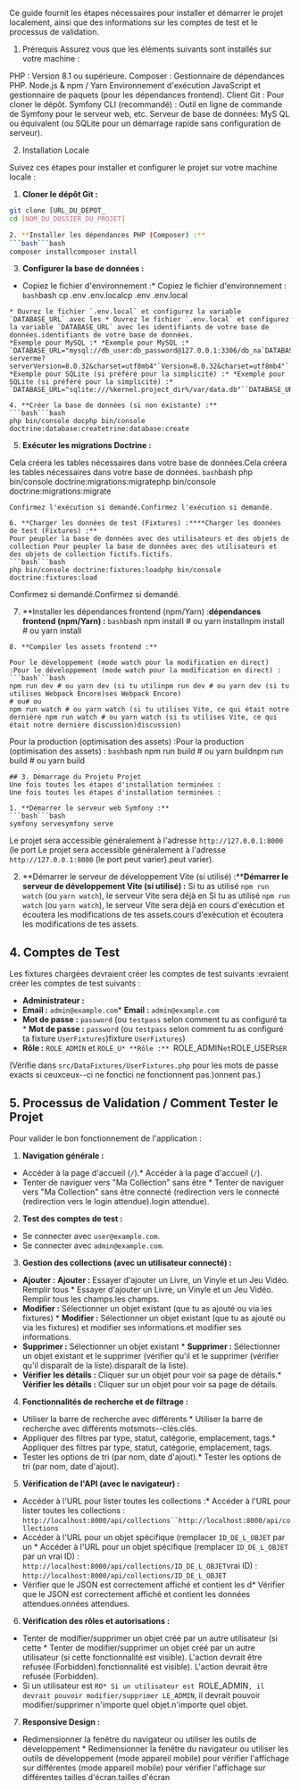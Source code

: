 Ce guide fournit les étapes nécessaires pour installer et démarrer le projet
localement, ainsi que des informations sur les comptes de test et le processus de
validation.

1. Prérequis
Assurez vous que les éléments suivants sont installés sur votre machine :

PHP : Version 8.1 ou supérieure.
Composer : Gestionnaire de dépendances PHP.
Node.js & npm / Yarn
Environnement d'exécution JavaScript et gestionnaire de paquets (pour les dépendances frontend).
Client Git : Pour cloner le dépôt.
Symfony CLI (recommandé) : Outil en ligne de commande de Symfony pour le
serveur web, etc.
Serveur de base de données: MyS
QL ou équivalent (ou SQLite pour un démarrage
rapide sans configuration de serveur).

2. Installation Locale

Suivez ces étapes pour installer et configurer le projet sur votre machine locale :

1. **Cloner le dépôt Git :**
```bash
git clone [URL_DU_DEPOT_
cd [NOM_DU_DOSSIER_DU_PROJET]

2. **Installer les dépendances PHP (Composer) :**
```bash```bash
composer installcomposer install
``````
3. **Configurer la base de données :**

* Copiez le fichier d'environnement :* Copiez le fichier d'environnement :
```bash```bash
cp .env .env.localcp .env .env.local
``````
* Ouvrez le fichier `.env.local` et configurez la variable `DATABASE_URL` avec les * Ouvrez le fichier `.env.local` et configurez la variable `DATABASE_URL` avec les identifiants de votre base de données.identifiants de votre base de données.
*Exemple pour MySQL :* *Exemple pour MySQL :* `DATABASE_URL="mysql://db_user:db_password@127.0.0.1:3306/db_na`DATABASE_URL="mysql://db_user:db_password@127.0.0.1:3306/db_name?serverme?serverVersion=8.0.32&charset=utf8mb4"`Version=8.0.32&charset=utf8mb4"`
*Exemple pour SQLite (si préféré pour la simplicité) :* *Exemple pour SQLite (si préféré pour la simplicité) :* `DATABASE_URL="sqlite:///%kernel.project_dir%/var/data.db"``DATABASE_URL="sqlite:///%kernel.project_dir%/var/data.db"`

4. **Créer la base de données (si non existante) :**
```bash```bash
php bin/console docphp bin/console doctrine:database:createtrine:database:create
``````
5. **Exécuter les migrations Doctrine :**

Cela créera les tables nécessaires dans votre base de données.Cela créera les tables nécessaires dans votre base de données.
```bash```bash
php bin/console doctrine:migrations:migratephp bin/console doctrine:migrations:migrate
``````
Confirmez l'exécution si demandé.Confirmez l'exécution si demandé.

6. **Charger les données de test (Fixtures) :****Charger les données de test (Fixtures) :**
Pour peupler la base de données avec des utilisateurs et des objets de collection Pour peupler la base de données avec des utilisateurs et des objets de collection fictifs.fictifs.
```bash```bash
php bin/console doctrine:fixtures:loadphp bin/console doctrine:fixtures:load
``````
Confirmez si demandé.Confirmez si demandé.

7. **Installer les dépendances frontend (npm/Yarn) :**dépendances frontend (npm/Yarn) :**
```bash```bash
npm install # ou yarn installnpm install # ou yarn install
``````
8. **Compiler les assets frontend :**

Pour le développement (mode watch pour la modification en direct) :Pour le développement (mode watch pour la modification en direct) :
```bash```bash
npm run dev # ou yarn dev (si tu utilinpm run dev # ou yarn dev (si tu utilises Webpack Encore)ses Webpack Encore)
# ou# ou
npm run watch # ou yarn watch (si tu utilises Vite, ce qui était notre dernière npm run watch # ou yarn watch (si tu utilises Vite, ce qui était notre dernière discussion)discussion)
``````
Pour la production (optimisation des assets) :Pour la production (optimisation des assets) :
```bash```bash
npm run build # ou yarn buildnpm run build # ou yarn build
``````
## 3. Démarrage du Projetu Projet
Une fois toutes les étapes d'installation terminées :
Une fois toutes les étapes d'installation terminées :

1. **Démarrer le serveur web Symfony :**
```bash```bash
symfony servesymfony serve
``````
Le projet sera accessible généralement à l'adresse `http://127.0.0.1:8000` (le port Le projet sera accessible généralement à l'adresse `http://127.0.0.1:8000` (le port peut varier).peut varier).

2. **Démarrer le serveur de développement Vite (si utilisé) :****Démarrer le serveur de développement Vite (si utilisé) :**
Si tu as utilisé `npm run watch` (ou `yarn watch`), le serveur Vite sera déjà en Si tu as utilisé `npm run watch` (ou `yarn watch`), le serveur Vite sera déjà en cours d'exécution et écoutera les modifications de tes assets.cours d'exécution et écoutera les modifications de tes assets.

## 4. Comptes de Test

Les fixtures chargées devraient créer les comptes de test suivants :evraient créer les comptes de test suivants :

* **Administrateur :**
* **Email :** `admin@example.com`* **Email :** `admin@example.com`
* **Mot de passe :** `password` (ou `testpass` selon comment tu as configuré ta * **Mot de passe :** `password` (ou `testpass` selon comment tu as configuré ta fixture `UserFixtures`)fixture `UserFixtures`)
* **Rôle :** `ROLE_ADMIN` et `ROLE_U* **Rôle :** `ROLE_ADMIN` et `ROLE_USER`SER`

(Vérifie dans `src/DataFixtures/UserFixtures.php` pour les mots de passe exacts si ceuxceux--ci ne fonctici ne fonctionnent pas.)onnent pas.)

## 5. Processus de Validation / Comment Tester le Projet

Pour valider le bon fonctionnement de l'application :

1. **Navigation générale :**
* Accéder à la page d'accueil (`/`).* Accéder à la page d'accueil (`/`).
* Tenter de naviguer vers "Ma Collection" sans être * Tenter de naviguer vers "Ma Collection" sans être connecté (redirection vers le connecté (redirection vers le login attendue).login attendue).

2. **Test des comptes de test :**

* Se connecter avec `user@example.com`.
* Se connecter avec `admin@example.com`.

3. **Gestion des collections (avec un utilisateur connecté) :**

* **Ajouter :** **Ajouter :** Essayer d'ajouter un Livre, un Vinyle et un Jeu Vidéo. Remplir tous * Essayer d'ajouter un Livre, un Vinyle et un Jeu Vidéo. Remplir tous les champs.les champs.
* **Modifier :** Sélectionner un objet existant (que tu as ajouté ou via les fixtures) * **Modifier :** Sélectionner un objet existant (que tu as ajouté ou via les fixtures) et modifier ses informations.et modifier ses informations.
* **Supprimer :** Sélectionner un objet existant * **Supprimer :** Sélectionner un objet existant et le supprimer (vérifier qu'il et le supprimer (vérifier qu'il disparaît de la liste).disparaît de la liste).
* **Vérifier les détails :** Cliquer sur un objet pour voir sa page de détails.* **Vérifier les détails :** Cliquer sur un objet pour voir sa page de détails.

4. **Fonctionnalités de recherche et de filtrage :**
* Utiliser la barre de recherche avec différents * Utiliser la barre de recherche avec différents motsmots--clés.clés.
* Appliquer des filtres par type, statut, catégorie, emplacement, tags.* Appliquer des filtres par type, statut, catégorie, emplacement, tags.
* Tester les options de tri (par nom, date d'ajout).* Tester les options de tri (par nom, date d'ajout).

5. **Vérification de l'API (avec le navigateur) :**
* Accéder à l'URL pour lister toutes les collections :* Accéder à l'URL pour lister toutes les collections : `http://localhost:8000/api/collections``http://localhost:8000/api/collections`
* Accéder à l'URL pour un objet spécifique (remplacer `ID_DE_L_OBJET` par un * Accéder à l'URL pour un objet spécifique (remplacer `ID_DE_L_OBJET` par un vrai ID) : `http://localhost:8000/api/collections/ID_DE_L_OBJET`vrai ID) : `http://localhost:8000/api/collections/ID_DE_L_OBJET`
* Vérifier que le JSON est correctement affiché et contient les d* Vérifier que le JSON est correctement affiché et contient les données attendues.onnées attendues.

6. **Vérification des rôles et autorisations :**
* Tenter de modifier/supprimer un objet créé par un autre utilisateur (si cette * Tenter de modifier/supprimer un objet créé par un autre utilisateur (si cette fonctionnalité est visible). L'action devrait être refusée (Forbidden).fonctionnalité est visible). L'action devrait être refusée (Forbidden).
* Si un utilisateur est `RO* Si un utilisateur est `ROLE_ADMIN`, il devrait pouvoir modifier/supprimer LE_ADMIN`, il devrait pouvoir modifier/supprimer n'importe quel objet.n'importe quel objet.

7. **Responsive Design :**
* Redimensionner la fenêtre du navigateur ou utiliser les outils de développement * Redimensionner la fenêtre du navigateur ou utiliser les outils de développement (mode appareil mobile) pour vérifier l'affichage sur différentes (mode appareil mobile) pour vérifier l'affichage sur différentes tailles d'écran.tailles d'écran
